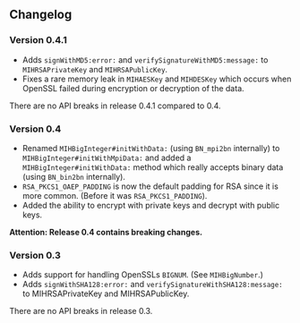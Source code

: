 ## Changelog

### Version 0.4.1

 - Adds `signWithMD5:error:` and `verifySignatureWithMD5:message:` to `MIHRSAPrivateKey` and `MIHRSAPublicKey`.
 - Fixes a rare memory leak in `MIHAESKey` and `MIHDESKey` which occurs when OpenSSL failed during encryption or decryption of the data.

There are no API breaks in release 0.4.1 compared to 0.4.

### Version 0.4

 - Renamed `MIHBigInteger#initWithData:` (using `BN_mpi2bn` internally) to `MIHBigInteger#initWithMpiData:` and added a `MIHBigInteger#initWithData:` method which really accepts binary data (using `BN_bin2bn` internally).
 - `RSA_PKCS1_OAEP_PADDING` is now the default padding for RSA since it is more common. (Before it was `RSA_PKCS1_PADDING`).
 - Added the ability to encrypt with private keys and decrypt with public keys.

**Attention: Release 0.4 contains breaking changes.**

### Version 0.3

 - Adds support for handling OpenSSLs `BIGNUM`. (See `MIHBigNumber`.)
 - Adds `signWithSHA128:error:` and `verifySignatureWithSHA128:message:` to MIHRSAPrivateKey and MIHRSAPublicKey.

There are no API breaks in release 0.3.
